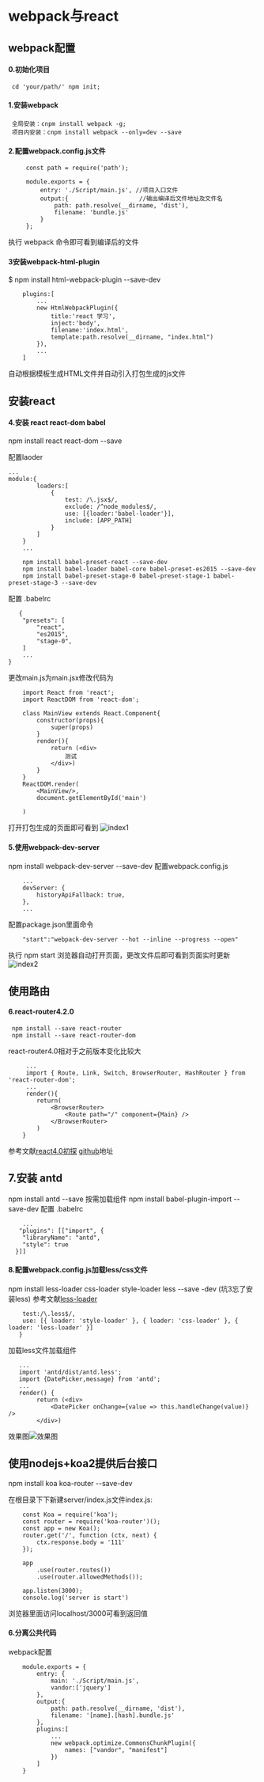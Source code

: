 # webpack与react
## webpack配置

#### 0.初始化项目
     cd 'your/path/' npm init;  
#### 1.安装webpack
     全局安装：cnpm install webpack -g;
     项目内安装：cnpm install webpack --only=dev --save
#### 2.配置webpack.config.js文件
```
     const path = require('path');

     module.exports = {
         entry: './Script/main.js', //项目入口文件
         output:{                    //输出编译后文件地址及文件名
             path: path.resolve(__dirname, 'dist'),
             filename: 'bundle.js'
         }
     };
```          
执行 webpack 命令即可看到编译后的文件
#### 3安装webpack-html-plugin
$ npm install html-webpack-plugin --save-dev
```
    plugins:[
        ...
        new HtmlWebpackPlugin({
            title:'react 学习',
            inject:'body',
            filename:'index.html',
            template:path.resolve(__dirname, "index.html")
        }),
        ...
    ]
```          
自动根据模板生成HTML文件并自动引入打包生成的js文件

## 安装react
#### 4.安装 react react-dom babel

npm install react react-dom --save

配置laoder
```
...
module:{
        loaders:[
            {
                test: /\.jsx$/,
                exclude: /^node_modules$/,
                use: [{loader:'babel-loader'}],
                include: [APP_PATH]
            }
        ]
    }
    ...
```
```
    npm install babel-preset-react --save-dev
    npm install babel-loader babel-core babel-preset-es2015 --save-dev
    npm install babel-preset-stage-0 babel-preset-stage-1 babel-preset-stage-3 --save-dev
```

配置 .babelrc

```
   {
    "presets": [
        "react",
        "es2015",
        "stage-0",
    ]
    ...
}
```
更改main.js为main.jsx修改代码为
```
    import React from 'react';
    import ReactDOM from 'react-dom';

    class MainView extends React.Component{
        constructor(props){
            super(props)
        }
        render(){
            return (<div>
                测试
            </div>)
        }
    }
    ReactDOM.render(
        <MainView/>,
        document.getElementById('main')

    )
```
打开打包生成的页面即可看到
![index1](https://github.com/liubin915249126/react-study/blob/master/images/index1.png)

#### 5.使用webpack-dev-server
npm install webpack-dev-server --save-dev
配置webpack.config.js
```
    ...
    devServer: {
        historyApiFallback: true,
    },
    ...
```  
配置package.json里面命令
```
    "start":"webpack-dev-server --hot --inline --progress --open"
```
执行 npm start 浏览器自动打开页面，更改文件后即可看到页面实时更新
![index2](https://github.com/liubin915249126/react-study/blob/master/images/index2.png)

## 使用路由
#### 6.react-router4.2.0
     npm install --save react-router
     npm install --save react-router-dom
react-router4.0相对于之前版本变化比较大
```
     ...
     import { Route, Link, Switch, BrowserRouter, HashRouter } from 'react-router-dom';
     ...
     render(){
        return(
            <BrowserRouter>
                <Route path="/" component={Main} />
            </BrowserRouter>
        )
    }

```     
参考文献[react4.0初探](http://blog.csdn.net/sinat_17775997/article/details/69218382)
[github](https://github.com/ReactTraining/react-router/blob/master/packages/react-router/docs/guides/migrating.md)地址

## 7.安装 antd
npm install antd --save
按需加载组件 npm install babel-plugin-import --save-dev
配置 .babelrc
```
    ...
   "plugins": [["import", {
    "libraryName": "antd",
    "style": true
  }]]
```
#### 8.配置webpack.config.js加载less/css文件
npm install less-loader css-loader style-loader less --save -dev
(坑3忘了安装less)
参考文献[less-loader](https://github.com/webpack-contrib/less-loader)
```{
    test:/\.less$/,
    use: [{ loader: 'style-loader' }, { loader: 'css-loader' }, { loader: 'less-loader' }]
   }
```
加载less文件加载组件
```
   ...
   import 'antd/dist/antd.less';
   import {DatePicker,message} from 'antd';
   ...
   render() {
        return (<div>
            <DatePicker onChange={value => this.handleChange(value)} />
        </div>)
```
效果图![效果图](https://github.com/liubin915249126/react-study/blob/master/images/antd1.png)
## 使用nodejs+koa2提供后台接口

npm install koa koa-router --save-dev
>
在根目录下下新建server/index.js文件index.js:
>
```
    const Koa = require('koa');
    const router = require('koa-router')();
    const app = new Koa();
    router.get('/', function (ctx, next) {
        ctx.response.body = '111'
    });

    app
        .use(router.routes())
        .use(router.allowedMethods());

    app.listen(3000);
    console.log('server is start')
```
>
浏览器里面访问localhost/3000可看到返回值
>
#### 6.分离公共代码
webpack配置
```
    module.exports = {
        entry: {
            main: './Script/main.js',
            vandor:['jquery']
        },
        output:{
            path: path.resolve(__dirname, 'dist'),
            filename: '[name].[hash].bundle.js'
        },
        plugins:[
            ...
            new webpack.optimize.CommonsChunkPlugin({
                names: ["vandor", "manifest"]
            })
        ]
    }
```
